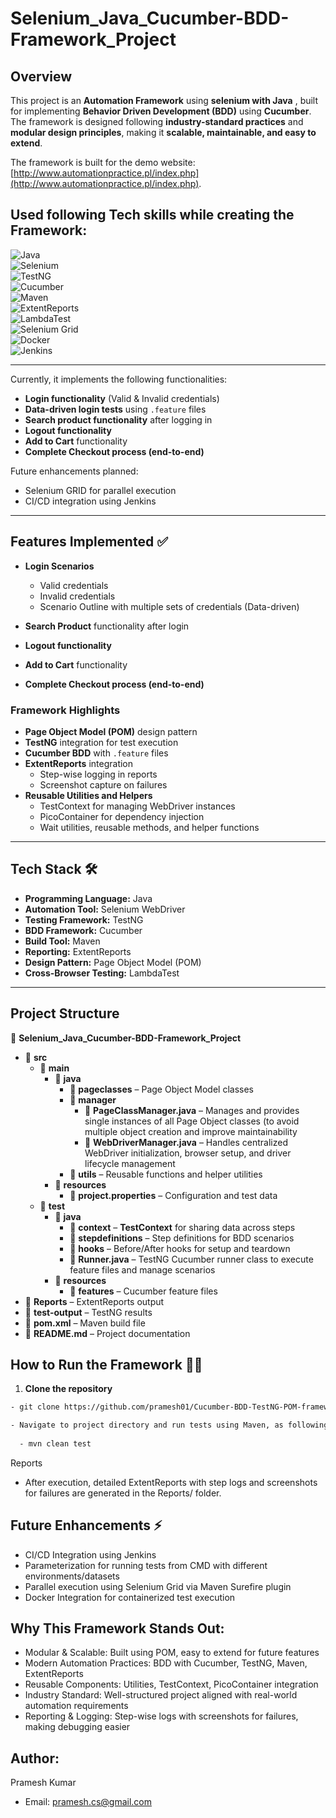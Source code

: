 # Selenium_Java_Cucumber-BDD-Framework_Project

## Overview
This project is an **Automation Framework** using **selenium with Java** , built for implementing **Behavior Driven Development (BDD)** using **Cucumber**.  
The framework is designed following **industry-standard practices** and **modular design principles**, making it **scalable, maintainable, and easy to extend**.  

The framework is built for the demo website: [http://www.automationpractice.pl/index.php](http://www.automationpractice.pl/index.php).  

## Used following Tech skills while creating the Framework:

![Java](https://img.shields.io/badge/Java-17-orange)  
![Selenium](https://img.shields.io/badge/Selenium-Automation-brightgreen)  
![TestNG](https://img.shields.io/badge/TestNG-Testing-blue)  
![Cucumber](https://img.shields.io/badge/Cucumber-BDD-success)  
![Maven](https://img.shields.io/badge/Maven-Build-red)  
![ExtentReports](https://img.shields.io/badge/ExtentReports-Reporting-green)  
![LambdaTest](https://img.shields.io/badge/LambdaTest-CrossBrowserTesting-blueviolet?logo=lambdatest)  
![Selenium Grid](https://img.shields.io/badge/Selenium-Grid-yellowgreen?logo=selenium)  
![Docker](https://img.shields.io/badge/Docker-Containerization-blue?logo=docker)  
![Jenkins](https://img.shields.io/badge/Jenkins-CI%2FCD-red?logo=jenkins) 

---

Currently, it implements the following functionalities:  

- **Login functionality** (Valid & Invalid credentials)  
- **Data-driven login tests** using `.feature` files  
- **Search product functionality** after logging in  
- **Logout functionality**
- **Add to Cart** functionality  
- **Complete Checkout process (end-to-end)**

Future enhancements planned:  

- Selenium GRID for parallel execution  
- CI/CD integration using Jenkins  

---

## Features Implemented ✅

- **Login Scenarios**
  - Valid credentials  
  - Invalid credentials  
  - Scenario Outline with multiple sets of credentials (Data-driven)  

- **Search Product** functionality after login  
- **Logout functionality**  
- **Add to Cart** functionality  
- **Complete Checkout process (end-to-end)**  

### Framework Highlights
- **Page Object Model (POM)** design pattern  
- **TestNG** integration for test execution  
- **Cucumber BDD** with `.feature` files  
- **ExtentReports** integration  
  - Step-wise logging in reports  
  - Screenshot capture on failures  
- **Reusable Utilities and Helpers**  
  - TestContext for managing WebDriver instances  
  - PicoContainer for dependency injection  
  - Wait utilities, reusable methods, and helper functions  

---

## Tech Stack 🛠️

- **Programming Language:** Java  
- **Automation Tool:** Selenium WebDriver  
- **Testing Framework:** TestNG  
- **BDD Framework:** Cucumber  
- **Build Tool:** Maven  
- **Reporting:** ExtentReports  
- **Design Pattern:** Page Object Model (POM)  
- **Cross-Browser Testing:** LambdaTest

---

## Project Structure

📁 **Selenium_Java_Cucumber-BDD-Framework_Project**
- 📁 **src**
  - 📁 **main**
    - 📁 **java**
      - 📁 **pageclasses** – Page Object Model classes
      - 📁 **manager**
        - 📄 **PageClassManager.java** – Manages and provides single instances of all Page Object classes (to avoid multiple object creation and improve maintainability
        - 📄 **WebDriverManager.java** – Handles centralized WebDriver initialization, browser setup, and driver lifecycle management
      - 📁 **utils** – Reusable functions and helper utilities
    - 📁 **resources**
      - 📄 **project.properties** – Configuration and test data
  - 📁 **test**
    - 📁 **java**
      - 📁 **context** – **TestContext** for sharing data across steps
      - 📁 **stepdefinitions** – Step definitions for BDD scenarios
      - 📁 **hooks** – Before/After hooks for setup and teardown
      - 📄 **Runner.java** – TestNG Cucumber runner class to execute feature files and manage scenarios
    - 📁 **resources**
      - 📁 **features** – Cucumber feature files
- 📁 **Reports** – ExtentReports output  
- 📁 **test-output** – TestNG results  
- 📄 **pom.xml** – Maven build file  
- 📄 **README.md** – Project documentation  

## How to Run the Framework 🏃‍♂️

1. **Clone the repository**
```bash
- git clone https://github.com/pramesh01/Cucumber-BDD-TestNG-POM-framework.git

- Navigate to project directory and run tests using Maven, as following :
  
  - mvn clean test

```
Reports
- After execution, detailed ExtentReports with step logs and screenshots for failures are generated in the Reports/ folder.

## Future Enhancements ⚡
- CI/CD Integration using Jenkins
- Parameterization for running tests from CMD with different environments/datasets
- Parallel execution using Selenium Grid via Maven Surefire plugin
- Docker Integration for containerized test execution

## Why This Framework Stands Out:
- Modular & Scalable: Built using POM, easy to extend for future features
- Modern Automation Practices: BDD with Cucumber, TestNG, Maven, ExtentReports
- Reusable Components: Utilities, TestContext, PicoContainer integration
- Industry Standard: Well-structured project aligned with real-world automation requirements
- Reporting & Logging: Step-wise logs with screenshots for failures, making debugging easier

## Author:
Pramesh Kumar
- Email: pramesh.cs@gmail.com